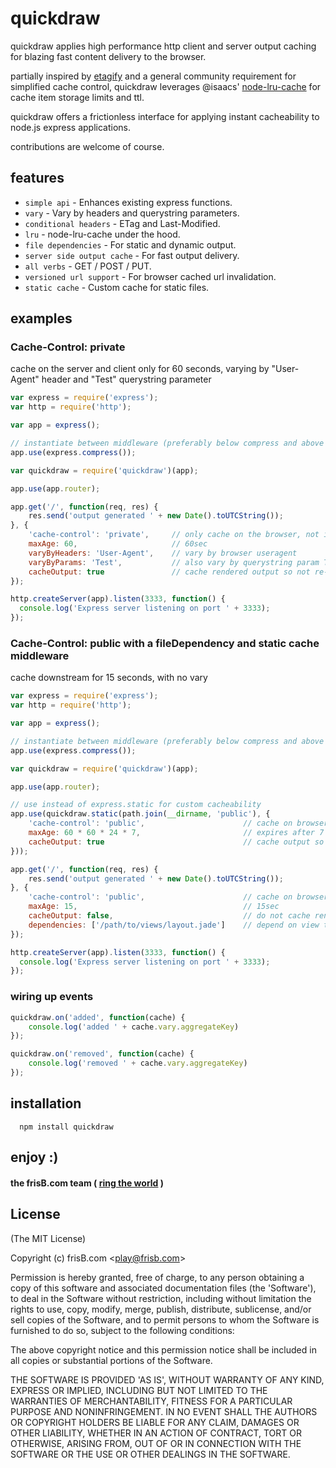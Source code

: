 quickdraw
===

quickdraw applies high performance http client and server output caching for blazing fast content delivery to the browser.

partially inspired by [etagify](https://github.com/lloyd/connect-etagify) and a general community requirement for simplified cache control, quickdraw leverages @isaacs' [node-lru-cache](https://github.com/isaacs/node-lru-cache) for cache item storage limits and ttl.

quickdraw offers a frictionless interface for applying instant cacheability to node.js express applications.

contributions are welcome of course.

## features

* `simple api` - Enhances existing express functions.
* `vary` - Vary by headers and querystring parameters.
* `conditional headers` - ETag and Last-Modified.
* `lru` - node-lru-cache under the hood.
* `file dependencies` - For static and dynamic output.
* `server side output cache` - For fast output delivery.
* `all verbs` - GET / POST / PUT.
* `versioned url support` - For browser cached url invalidation.
* `static cache` - Custom cache for static files.

## examples

### Cache-Control: private

cache on the server and client only for 60 seconds, varying by "User-Agent" header and "Test" querystring parameter

``` js
var express = require('express');
var http = require('http');

var app = express();

// instantiate between middleware (preferably below compress and above router)
app.use(express.compress());

var quickdraw = require('quickdraw')(app);

app.use(app.router);

app.get('/', function(req, res) {
    res.send('output generated ' + new Date().toUTCString());
}, {
    'cache-control': 'private',     // only cache on the browser, not intermediate proxies
    maxAge: 60,                     // 60sec
    varyByHeaders: 'User-Agent',    // vary by browser useragent
    varyByParams: 'Test',           // also vary by querystring param Test
    cacheOutput: true               // cache rendered output so not re-rendered for the next <maxAge> seconds
});

http.createServer(app).listen(3333, function() {
  console.log('Express server listening on port ' + 3333);
});
```


### Cache-Control: public with a fileDependency and static cache middleware

cache downstream for 15 seconds, with no vary

``` js
var express = require('express');
var http = require('http');

var app = express();

// instantiate between middleware (preferably below compress and above router)
app.use(express.compress());

var quickdraw = require('quickdraw')(app);

app.use(app.router);

// use instead of express.static for custom cacheability
app.use(quickdraw.static(path.join(__dirname, 'public'), {
    'cache-control': 'public',                      // cache on browser and intermediate proxies
    maxAge: 60 * 60 * 24 * 7,                       // expires after 7 days
    cacheOutput: true                               // cache output so ouput from memory for the next <maxAge> seconds
}));

app.get('/', function(req, res) {
    res.send('output generated ' + new Date().toUTCString());
}, {
    'cache-control': 'public',                      // cache on browser and intermediate proxies
    maxAge: 15,                                     // 15sec
    cacheOutput: false,                             // do not cache rendered output
    dependencies: ['/path/to/views/layout.jade']    // depend on view template layout file
});

http.createServer(app).listen(3333, function() {
  console.log('Express server listening on port ' + 3333);
});
```

### wiring up events

``` js
quickdraw.on('added', function(cache) {
    console.log('added ' + cache.vary.aggregateKey)
});

quickdraw.on('removed', function(cache) {
    console.log('removed ' + cache.vary.aggregateKey)
});
```

## installation

```
  npm install quickdraw
```

## enjoy :)

#### the frisB.com team ( [ring the world](http://www.frisb.com "frisB.com") )


## License

(The MIT License)

Copyright (c) frisB.com &lt;play@frisb.com&gt;

Permission is hereby granted, free of charge, to any person obtaining
a copy of this software and associated documentation files (the
'Software'), to deal in the Software without restriction, including
without limitation the rights to use, copy, modify, merge, publish,
distribute, sublicense, and/or sell copies of the Software, and to
permit persons to whom the Software is furnished to do so, subject to
the following conditions:

The above copyright notice and this permission notice shall be
included in all copies or substantial portions of the Software.

THE SOFTWARE IS PROVIDED 'AS IS', WITHOUT WARRANTY OF ANY KIND,
EXPRESS OR IMPLIED, INCLUDING BUT NOT LIMITED TO THE WARRANTIES OF
MERCHANTABILITY, FITNESS FOR A PARTICULAR PURPOSE AND NONINFRINGEMENT.
IN NO EVENT SHALL THE AUTHORS OR COPYRIGHT HOLDERS BE LIABLE FOR ANY
CLAIM, DAMAGES OR OTHER LIABILITY, WHETHER IN AN ACTION OF CONTRACT,
TORT OR OTHERWISE, ARISING FROM, OUT OF OR IN CONNECTION WITH THE
SOFTWARE OR THE USE OR OTHER DEALINGS IN THE SOFTWARE.
